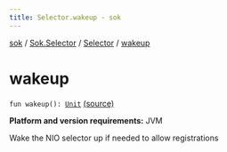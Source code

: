 ```yaml
---
title: Selector.wakeup - sok
---
```


[sok](../../index.html) / [Sok.Selector](../index.html) / [Selector](index.html) / [wakeup](./wakeup.html)

# wakeup

`fun wakeup(): `[`Unit`](https://kotlinlang.org/api/latest/jvm/stdlib/kotlin/-unit/index.html) [(source)](https://github.com/SeekDaSky/Sok/tree/master/jvm/sok-jvm/src/Sok/Selector/Selector.kt#L266)

**Platform and version requirements:** JVM

Wake the NIO selector up if needed to allow registrations

